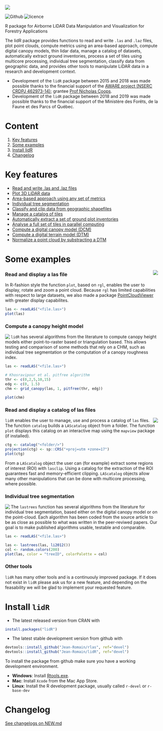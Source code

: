 ![](https://raw.githubusercontent.com/Jean-Romain/lidR/master/others/README/lidr-ban.png)<br/>

![Github](https://img.shields.io/badge/Github-2.0.0-green.svg) ![licence](https://img.shields.io/badge/Licence-GPL--3-blue.svg) 

R package for Airborne LiDAR Data Manipulation and Visualization for Forestry Applications

The lidR package provides functions to read and write `.las` and `.laz` files, plot point clouds, compute metrics using an area-based approach, compute digital canopy models, thin lidar data, manage a catalog of datasets, automatically extract ground inventories, process a set of tiles using multicore processing, individual tree segmentation, classify data from geographic data, and provides other tools to manipulate LiDAR data in a research and development context.

* Development of the `lidR` package between 2015 and 2018 was made possible thanks to the financial support of the [AWARE project  (NSERC CRDPJ 462973-14)](http://aware.forestry.ubc.ca/); grantee [Prof Nicholas Coops](http://profiles.forestry.ubc.ca/person/nicholas-coops/).
* Development of the `lidR` package between 2018 and 2019 was made possible thanks to the financial support of the Ministère des Forêts, de la Faune et des Parcs of Québec.

# Content

1. [Key features](#key-features)
2. [Some examples](#some-examples)
3. [Install lidR](#install-lidr)
4. [Changelog](#changelog)

# Key features

- [Read and write .las and .laz files](https://github.com/Jean-Romain/lidR/wiki/readLAS)
- [Plot 3D LiDAR data](https://github.com/Jean-Romain/lidR/wiki/lasplot)
- [Area-based approach using any set of metrics](https://github.com/Jean-Romain/lidR/wiki/grid_metrics)
- [Individual tree segmentation](https://github.com/Jean-Romain/lidR/wiki/Tree-segmentation-from-A-to-Z)
- [Classify and clip data from geographic shapefiles](https://github.com/Jean-Romain/lidR/wiki/lasclassify)
- [Manage a catalog of tiles](https://github.com/Jean-Romain/lidR/wiki/catalog)
- [Automatically extract a set of ground plot inventories](https://github.com/Jean-Romain/lidR/wiki/catalog_queries)
- [Analyse a full set of tiles in parallel computing](https://github.com/Jean-Romain/lidR/wiki/catalog_apply)
- [Compute a digital canopy model (DCM)](https://github.com/Jean-Romain/lidR/wiki/Rasterizing-perfect-canopy-height-models)
- [Compute a digital terrain model (DTM)](https://github.com/Jean-Romain/lidR/wiki/grid_terrain)
- [Normalize a point cloud by substracting a DTM](https://github.com/Jean-Romain/lidR/wiki/lasnormalize)
    
# Some examples

<img align="right" src="https://raw.githubusercontent.com/Jean-Romain/lidR/master/others/README/point-cloud-rotating.gif">

### Read and display a las file

In R-fashion style the function `plot`, based on `rgl`, enables the user to display, rotate and zoom a point cloud. Because `rgl` has limited capabilities with respect to large datasets, we also made a package [PointCloudViewer](https://github.com/Jean-Romain/PointCloudViewer) with greater display capabilites.

```r
las <- readLAS("<file.las>")
plot(las)
```

### Compute a canopy height model

<img align="left" src="https://raw.githubusercontent.com/Jean-Romain/lidR/master/others/README/chm-Khosravipour.png">

`lidR` has several algorithms from the literature to compute canopy height models either point-to-raster based or triangulation based. This allows testing and comparison of some methods that rely on a CHM, such as individual tree segmentation or the computation of a canopy roughness index.

```r
las <- readLAS("<file.las>")

# Khosravipour et al. pitfree algorithm
thr <- c(0,2,5,10,15)
edg <- c(0, 1.5)
chm <- grid_canopy(las, 1, pitfree(thr, edg))

plot(chm)
```

### Read and display a catalog of las files

<img align="right" src="https://raw.githubusercontent.com/Jean-Romain/lidR/master/others/README/catalog-plot_interactive.gif">

`lidR` enables the user to manage, use and process a catalog of `las` files. The function `catalog` builds a `LAScatalog` object from a folder. The function `plot` displays this catalog on an interactive map using the `mapview` package (if installed).

```r
ctg <- catalog("<folder/>")
projection(ctg) <- sp::CRS("+proj=utm +zone=17")
plot(ctg)
```

From a `LAScatalog` object the user can (for example) extract some regions of interest (ROI) with `lasclip`. Using a catalog for the extraction of the ROI guarantees fast and memory-efficient clipping. `LAScatalog` objects allow many other manipulations that can be done with multicore processing, where possible.

### Individual tree segmentation

<img align="left" src="https://raw.githubusercontent.com/Jean-Romain/lidR/master/others/README/its-rotating-tree-segmented.gif" margin-right="5px">

The `lastrees` function has several algorithms from the literature for individual tree segmentation, based either on the digital canopy model or on the point-cloud. Each algorithm has been coded from the source article to be as close as possible to what was written in the peer-reviwed papers. Our goal is to make published algorithms usable, testable and comparable.

```r
las <- readLAS("<file.las>")

las <- lastrees(las, li2012())
col <- random.colors(200)
plot(las, color = "treeID", colorPalette = col)
```

### Other tools

`lidR` has many other tools and is a continuouly improved package. If it does not exist in `lidR` please ask us for a new feature, and depending on the feasability we will be glad to implement your requested feature.

# Install `lidR`

* The latest released version from CRAN with

```r
install.packages("lidR")
```

* The latest stable development version from github with


```r
devtools::install_github("Jean-Romain/rlas", ref="devel")
devtools::install_github("Jean-Romain/lidR", ref="devel")
```

To install the package from github make sure you have a working development environment.

* **Windows**: Install [Rtools.exe](https://cran.r-project.org/bin/windows/Rtools/).  
* **Mac**: Install `Xcode` from the Mac App Store.
* **Linux**: Install the R development package, usually called `r-devel` or `r-base-dev`

# Changelog

[See changelogs on NEW.md](https://github.com/Jean-Romain/lidR/blob/master/NEWS.md)
